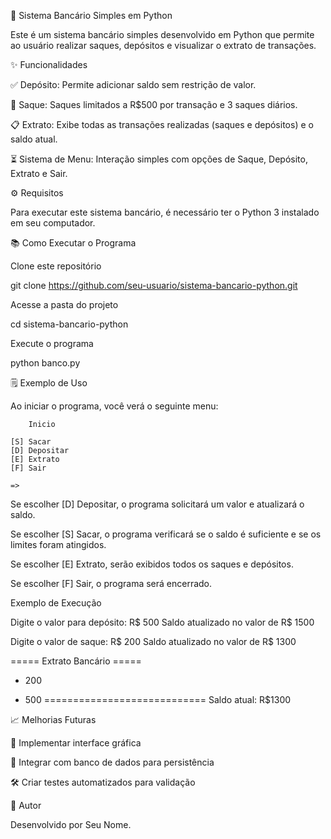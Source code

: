💼 Sistema Bancário Simples em Python

Este é um sistema bancário simples desenvolvido em Python que permite ao usuário realizar saques, depósitos e visualizar o extrato de transações.

✨ Funcionalidades

✅ Depósito: Permite adicionar saldo sem restrição de valor.

💸 Saque: Saques limitados a R$500 por transação e 3 saques diários.

📋 Extrato: Exibe todas as transações realizadas (saques e depósitos) e o saldo atual.

⏳ Sistema de Menu: Interação simples com opções de Saque, Depósito, Extrato e Sair.

⚙️ Requisitos

Para executar este sistema bancário, é necessário ter o Python 3 instalado em seu computador.

📚 Como Executar o Programa

Clone este repositório

git clone https://github.com/seu-usuario/sistema-bancario-python.git

Acesse a pasta do projeto

cd sistema-bancario-python

Execute o programa

python banco.py

🗒️ Exemplo de Uso

Ao iniciar o programa, você verá o seguinte menu:

    	Inicio

    [S] Sacar
    [D] Depositar
    [E] Extrato
    [F] Sair

    =>

Se escolher [D] Depositar, o programa solicitará um valor e atualizará o saldo.

Se escolher [S] Sacar, o programa verificará se o saldo é suficiente e se os limites foram atingidos.

Se escolher [E] Extrato, serão exibidos todos os saques e depósitos.

Se escolher [F] Sair, o programa será encerrado.

Exemplo de Execução

Digite o valor para depósito: R$ 500
Saldo atualizado no valor de R$ 1500

Digite o valor de saque: R$ 200
Saldo atualizado no valor de R$ 1300

===== Extrato Bancário =====
- 200
+ 500
============================
Saldo atual: R$1300

📈 Melhorias Futuras

🔢 Implementar interface gráfica

📂 Integrar com banco de dados para persistência

🛠️ Criar testes automatizados para validação

👥 Autor

Desenvolvido por Seu Nome.
